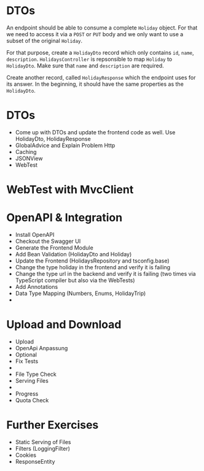 # DTOs

An endpoint should be able to consume a complete `Holiday` object. For that we need to access it via a `POST` or `PUT` body and we only want to use a subset of the original `Holiday`.

For that purpose, create a `HolidayDto` record which only contains `id`, `name`, `description`. `HolidaysController` is repsonsible to map `Holiday` to `HolidayDto`. Make sure that `name` and `description` are required.

Create another record, called `HolidayResponse` which the endpoint uses for its answer. In the beginning, it should have the same properties as the `HolidayDto`.

# DTOs

- Come up with DTOs and update the frontend code as well. Use HolidayDto, HolidayResponse
- GlobalAdvice and Explain Problem Http
- Caching
- JSONView
- WebTest

# WebTest with MvcClient

# OpenAPI & Integration

- Install OpenAPI
- Checkout the Swagger UI
- Generate the Frontend Module
- Add Bean Validation (HolidayDto and Holiday)
- Update the Frontend (HolidaysRepository and tsconfig.base)
- Change the type holiday in the frontend and verify it is failing
- Change the type url in the backend and verify it is failing (two times via TypeScript compiler but also via the WebTests)
- Add Annotations
- Data Type Mapping (Numbers, Enums, HolidayTrip)
-

# Upload and Download

- Upload
- OpenApi Anpassung
- Optional
- Fix Tests
-
- File Type Check
- Serving Files
-
- Progress
- Quota Check

# Further Exercises

- Static Serving of Files
- Filters (LoggingFilter)
- Cookies
- ResponseEntity
